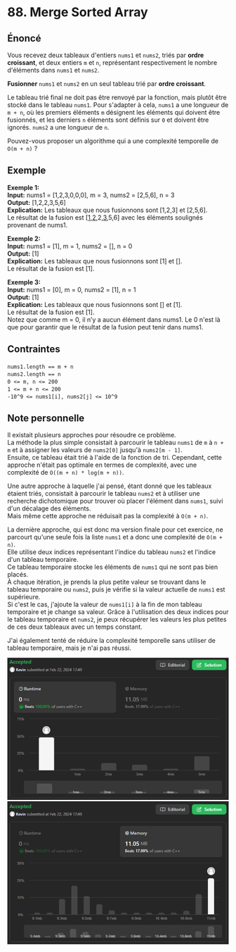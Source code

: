 # 88. Merge Sorted Array

## Énoncé

Vous recevez deux tableaux d'entiers `nums1` et `nums2`, triés par **ordre croissant**, et deux entiers `m` et `n`, représentant respectivement le nombre d'éléments dans `nums1` et `nums2`.

**Fusionner** `nums1` et `nums2` en un seul tableau trié par **ordre croissant**.

Le tableau trié final ne doit pas être renvoyé par la fonction, mais plutôt être stocké dans le tableau `nums1`. Pour s'adapter à cela, `nums1` a une longueur de `m + n`, où les premiers éléments `m` désignent les éléments qui doivent être fusionnés, et les derniers `n` éléments sont définis sur `0` et doivent être ignorés. `nums2` a une longueur de `n`.

Pouvez-vous proposer un algorithme qui a une complexité temporelle de `O(m + n)` ?

## Exemple

**Exemple 1:**  
**Input:** nums1 = [1,2,3,0,0,0], m = 3, nums2 = [2,5,6], n = 3  
**Output:** [1,2,2,3,5,6]  
**Explication:** Les tableaux que nous fusionnons sont [1,2,3] et [2,5,6].  
Le résultat de la fusion est [<ins>1</ins>,<ins>2</ins>,2,<ins>3</ins>,5,6] avec les éléments soulignés provenant de nums1.

**Exemple 2:**  
**Input:** nums1 = [1], m = 1, nums2 = [], n = 0  
**Output:** [1]  
**Explication:** Les tableaux que nous fusionnons sont [1] et [].  
Le résultat de la fusion est [1].

**Exemple 3:**  
**Input:** nums1 = [0], m = 0, nums2 = [1], n = 1  
**Output:** [1]  
**Explication:** Les tableaux que nous fusionnons sont [] et [1].  
Le résultat de la fusion est [1].  
Notez que comme m = 0, il n’y a aucun élément dans nums1. Le 0 n'est là que pour garantir que le résultat de la fusion peut tenir dans nums1.

## Contraintes

`nums1.length == m + n`  
`nums2.length == n`  
`0 <= m, n <= 200`  
`1 <= m + n <= 200`  
`-10^9 <= nums1[i], nums2[j] <= 10^9`

## Note personnelle

Il existait plusieurs approches pour résoudre ce problème.  
La méthode la plus simple consistait à parcourir le tableau `nums1` de `m` à `n + m` et à assigner les valeurs de `nums2[0]` jusqu'à `nums2[m - 1]`.  
Ensuite, ce tableau était trié à l'aide de la fonction de tri. Cependant, cette approche n'était pas optimale en termes de complexité, avec une complexité de `O((m + n) * log(m + n))`.

Une autre approche à laquelle j'ai pensé, étant donné que les tableaux étaient triés, consistait à parcourir le tableau `nums2` et à utiliser une recherche dichotomique pour trouver où placer l'élément dans `nums1`, suivi d'un décalage des éléments.  
Mais même cette approche ne réduisait pas la complexité à `O(m + n)`.

La dernière approche, qui est donc ma version finale pour cet exercice, ne parcourt qu'une seule fois la liste `nums1` et a donc une complexité de `O(m + n)`.  
Elle utilise deux indices représentant l'indice du tableau `nums2` et l'indice d'un tableau temporaire.  
Ce tableau temporaire stocke les éléments de `nums1` qui ne sont pas bien placés.  
À chaque itération, je prends la plus petite valeur se trouvant dans le tableau temporaire ou `nums2`, puis je vérifie si la valeur actuelle de `nums1` est supérieure.  
Si c'est le cas, j'ajoute la valeur de `nums1[i]` à la fin de mon tableau temporaire et je change sa valeur. Grâce à l'utilisation des deux indices pour le tableau temporaire et `nums2`, je peux récupérer les valeurs les plus petites de ces deux tableaux avec un temps constant.

J'ai également tenté de réduire la complexité temporelle sans utiliser de tableau temporaire, mais je n'ai pas réussi.

<img src="../imgs/0088-runtime.png"/>
<img src="../imgs/0088-memory.png"/>
